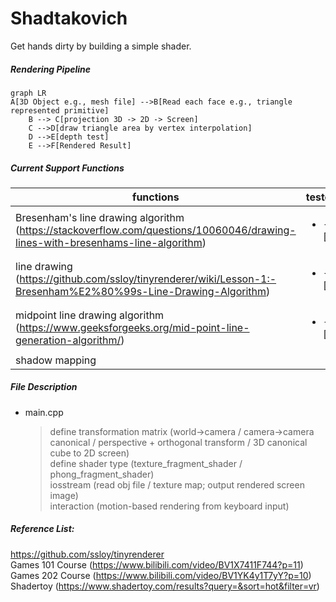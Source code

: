 # Shadtakovich
Get hands dirty by building a simple shader. 

		
##### Rendering Pipeline	
```mermaid
graph LR
A[3D Object e.g., mesh file] -->B[Read each face e.g., triangle represented primitive]
    B --> C[projection 3D -> 2D -> Screen]
    C -->D[draw triangle area by vertex interpolation]
    D -->E[depth test]
    E -->F[Rendered Result]
```

##### Current Support Functions
|  functions   | tested |
|  ----  | ----  |
| Bresenham's line drawing algorithm (https://stackoverflow.com/questions/10060046/drawing-lines-with-bresenhams-line-algorithm)  | <ul><li>- [x] </li> |
| line drawing (https://github.com/ssloy/tinyrenderer/wiki/Lesson-1:-Bresenham%E2%80%99s-Line-Drawing-Algorithm) | <ul><li>- [x] </li> |
| midpoint line drawing algorithm (https://www.geeksforgeeks.org/mid-point-line-generation-algorithm/) | <ul><li>- [x] </li> |
|  shadow mapping  |  |

	
	
##### File Description
*  main.cpp
    > define transformation matrix (world->camera / camera->camera canonical / perspective + orthogonal transform / 3D canonical cube to 2D screen)  
    > define shader type (texture_fragment_shader / phong_fragment_shader)  
    > iosstream (read obj file / texture map; output rendered screen image)  
    > interaction (motion-based rendering from keyboard input)   
	
	
	

##### Reference List:
https://github.com/ssloy/tinyrenderer	\
Games 101 Course (https://www.bilibili.com/video/BV1X7411F744?p=11)		\
Games 202 Course (https://www.bilibili.com/video/BV1YK4y1T7yY?p=10)		\
Shadertoy 		 (https://www.shadertoy.com/results?query=&sort=hot&filter=vr)	
